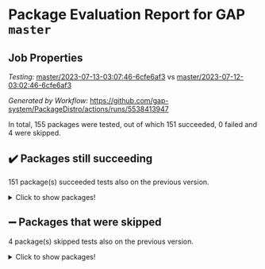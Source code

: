 # Package Evaluation Report for GAP `master`

## Job Properties

*Testing:* [master/2023-07-13-03:07:46-6cfe6af3](https://github.com/gap-system/PackageDistro/blob/data/reports/master/2023-07-13-03:07:46-6cfe6af3) vs [master/2023-07-12-03:02:46-6cfe6af3](https://github.com/gap-system/PackageDistro/blob/data/reports/master/2023-07-12-03:02:46-6cfe6af3)

*Generated by Workflow:* https://github.com/gap-system/PackageDistro/actions/runs/5538413947

In total, 155 packages were tested, out of which 151 succeeded, 0 failed and 4 were skipped.

## :heavy_check_mark: Packages still succeeding

151 package(s) succeeded tests also on the previous version.
<details><summary>Click to show packages!</summary>

- 4ti2interface 2023.02-04 [(success)](https://github.com/gap-system/PackageDistro/actions/runs/5538413947/jobs/10108522789)
- ace 5.6.2 [(success)](https://github.com/gap-system/PackageDistro/actions/runs/5538413947/jobs/10108522920)
- aclib 1.3.2 [(success)](https://github.com/gap-system/PackageDistro/actions/runs/5538413947/jobs/10108523002)
- agt 0.3.1 [(success)](https://github.com/gap-system/PackageDistro/actions/runs/5538413947/jobs/10108523094)
- alnuth 3.2.1 [(success)](https://github.com/gap-system/PackageDistro/actions/runs/5538413947/jobs/10108523176)
- anupq 3.3.0 [(success)](https://github.com/gap-system/PackageDistro/actions/runs/5538413947/jobs/10108523259)
- atlasrep 2.1.6 [(success)](https://github.com/gap-system/PackageDistro/actions/runs/5538413947/jobs/10108523360)
- autodoc 2023.06.19 [(success)](https://github.com/gap-system/PackageDistro/actions/runs/5538413947/jobs/10108523435)
- automata 1.15 [(success)](https://github.com/gap-system/PackageDistro/actions/runs/5538413947/jobs/10108523533)
- automgrp 1.3.2 [(success)](https://github.com/gap-system/PackageDistro/actions/runs/5538413947/jobs/10108523605)
- autpgrp 1.11 [(success)](https://github.com/gap-system/PackageDistro/actions/runs/5538413947/jobs/10108523690)
- cap 2023.07-03 [(success)](https://github.com/gap-system/PackageDistro/actions/runs/5538413947/jobs/10108523780)
- caratinterface 2.3.5 [(success)](https://github.com/gap-system/PackageDistro/actions/runs/5538413947/jobs/10108523874)
- cddinterface 2022.11.01 [(success)](https://github.com/gap-system/PackageDistro/actions/runs/5538413947/jobs/10108523966)
- circle 1.6.6 [(success)](https://github.com/gap-system/PackageDistro/actions/runs/5538413947/jobs/10108524049)
- classicpres 1.22 [(success)](https://github.com/gap-system/PackageDistro/actions/runs/5538413947/jobs/10108524122)
- cohomolo 1.6.11 [(success)](https://github.com/gap-system/PackageDistro/actions/runs/5538413947/jobs/10108524203)
- congruence 1.2.5 [(success)](https://github.com/gap-system/PackageDistro/actions/runs/5538413947/jobs/10108524285)
- corelg 1.56 [(success)](https://github.com/gap-system/PackageDistro/actions/runs/5538413947/jobs/10108524371)
- crime 1.6 [(success)](https://github.com/gap-system/PackageDistro/actions/runs/5538413947/jobs/10108524463)
- crisp 1.4.6 [(success)](https://github.com/gap-system/PackageDistro/actions/runs/5538413947/jobs/10108524551)
- crypting 0.10.4 [(success)](https://github.com/gap-system/PackageDistro/actions/runs/5538413947/jobs/10108524630)
- cryst 4.1.26 [(success)](https://github.com/gap-system/PackageDistro/actions/runs/5538413947/jobs/10108524712)
- crystcat 1.1.10 [(success)](https://github.com/gap-system/PackageDistro/actions/runs/5538413947/jobs/10108524786)
- ctbllib 1.3.6 [(success)](https://github.com/gap-system/PackageDistro/actions/runs/5538413947/jobs/10108524871)
- cubefree 1.19 [(success)](https://github.com/gap-system/PackageDistro/actions/runs/5538413947/jobs/10108524957)
- curlinterface 2.3.2 [(success)](https://github.com/gap-system/PackageDistro/actions/runs/5538413947/jobs/10108525043)
- cvec 2.8.1 [(success)](https://github.com/gap-system/PackageDistro/actions/runs/5538413947/jobs/10108525131)
- datastructures 0.3.0 [(success)](https://github.com/gap-system/PackageDistro/actions/runs/5538413947/jobs/10108525229)
- deepthought 1.0.6 [(success)](https://github.com/gap-system/PackageDistro/actions/runs/5538413947/jobs/10108525317)
- design 1.8 [(success)](https://github.com/gap-system/PackageDistro/actions/runs/5538413947/jobs/10108525396)
- difsets 2.3.1 [(success)](https://github.com/gap-system/PackageDistro/actions/runs/5538413947/jobs/10108525482)
- digraphs 1.6.2 [(success)](https://github.com/gap-system/PackageDistro/actions/runs/5538413947/jobs/10108525556)
- edim 1.3.7 [(success)](https://github.com/gap-system/PackageDistro/actions/runs/5538413947/jobs/10108525646)
- example 4.3.4 [(success)](https://github.com/gap-system/PackageDistro/actions/runs/5538413947/jobs/10108525734)
- examplesforhomalg 2023.02-04 [(success)](https://github.com/gap-system/PackageDistro/actions/runs/5538413947/jobs/10108525820)
- factint 1.6.3 [(success)](https://github.com/gap-system/PackageDistro/actions/runs/5538413947/jobs/10108525903)
- ferret 1.0.9 [(success)](https://github.com/gap-system/PackageDistro/actions/runs/5538413947/jobs/10108526000)
- fga 1.5.0 [(success)](https://github.com/gap-system/PackageDistro/actions/runs/5538413947/jobs/10108526075)
- fining 1.5.5 [(success)](https://github.com/gap-system/PackageDistro/actions/runs/5538413947/jobs/10108526158)
- float 1.0.3 [(success)](https://github.com/gap-system/PackageDistro/actions/runs/5538413947/jobs/10108526246)
- format 1.4.3 [(success)](https://github.com/gap-system/PackageDistro/actions/runs/5538413947/jobs/10108526309)
- forms 1.2.9 [(success)](https://github.com/gap-system/PackageDistro/actions/runs/5538413947/jobs/10108526413)
- fplsa 1.2.6 [(success)](https://github.com/gap-system/PackageDistro/actions/runs/5538413947/jobs/10108526491)
- fr 2.4.12 [(success)](https://github.com/gap-system/PackageDistro/actions/runs/5538413947/jobs/10108526593)
- francy 2.0.3 [(success)](https://github.com/gap-system/PackageDistro/actions/runs/5538413947/jobs/10108526690)
- fwtree 1.3 [(success)](https://github.com/gap-system/PackageDistro/actions/runs/5538413947/jobs/10108526778)
- gapdoc 1.6.6 [(success)](https://github.com/gap-system/PackageDistro/actions/runs/5538413947/jobs/10108526867)
- gauss 2023.02-04 [(success)](https://github.com/gap-system/PackageDistro/actions/runs/5538413947/jobs/10108526956)
- gaussforhomalg 2023.02-04 [(success)](https://github.com/gap-system/PackageDistro/actions/runs/5538413947/jobs/10108527059)
- gbnp 1.0.5 [(success)](https://github.com/gap-system/PackageDistro/actions/runs/5538413947/jobs/10108527129)
- generalizedmorphismsforcap 2023.03-01 [(success)](https://github.com/gap-system/PackageDistro/actions/runs/5538413947/jobs/10108527198)
- genss 1.6.8 [(success)](https://github.com/gap-system/PackageDistro/actions/runs/5538413947/jobs/10108527290)
- gradedmodules 2023.02-04 [(success)](https://github.com/gap-system/PackageDistro/actions/runs/5538413947/jobs/10108527357)
- gradedringforhomalg 2023.02-04 [(success)](https://github.com/gap-system/PackageDistro/actions/runs/5538413947/jobs/10108527428)
- grape 4.9.0 [(success)](https://github.com/gap-system/PackageDistro/actions/runs/5538413947/jobs/10108527513)
- groupoids 1.73 [(success)](https://github.com/gap-system/PackageDistro/actions/runs/5538413947/jobs/10108527583)
- grpconst 2.6.4 [(success)](https://github.com/gap-system/PackageDistro/actions/runs/5538413947/jobs/10108527657)
- guarana 0.96.3 [(success)](https://github.com/gap-system/PackageDistro/actions/runs/5538413947/jobs/10108527738)
- guava 3.18 [(success)](https://github.com/gap-system/PackageDistro/actions/runs/5538413947/jobs/10108527816)
- hap 1.56 [(success)](https://github.com/gap-system/PackageDistro/actions/runs/5538413947/jobs/10108527917)
- hapcryst 0.1.15 [(success)](https://github.com/gap-system/PackageDistro/actions/runs/5538413947/jobs/10108528004)
- hecke 1.5.3 [(success)](https://github.com/gap-system/PackageDistro/actions/runs/5538413947/jobs/10108528099)
- help 3.5 [(success)](https://github.com/gap-system/PackageDistro/actions/runs/5538413947/jobs/10108528172)
- homalg 2023.02-05 [(success)](https://github.com/gap-system/PackageDistro/actions/runs/5538413947/jobs/10108528251)
- homalgtocas 2023.02-04 [(success)](https://github.com/gap-system/PackageDistro/actions/runs/5538413947/jobs/10108528321)
- idrel 2.45 [(success)](https://github.com/gap-system/PackageDistro/actions/runs/5538413947/jobs/10108528391)
- images 1.3.1 [(success)](https://github.com/gap-system/PackageDistro/actions/runs/5538413947/jobs/10108528490)
- intpic 0.3.0 [(success)](https://github.com/gap-system/PackageDistro/actions/runs/5538413947/jobs/10108528584)
- io 4.8.1 [(success)](https://github.com/gap-system/PackageDistro/actions/runs/5538413947/jobs/10108528671)
- io_forhomalg 2023.02-04 [(success)](https://github.com/gap-system/PackageDistro/actions/runs/5538413947/jobs/10108528758)
- irredsol 1.4.4 [(success)](https://github.com/gap-system/PackageDistro/actions/runs/5538413947/jobs/10108528848)
- json 2.1.1 [(success)](https://github.com/gap-system/PackageDistro/actions/runs/5538413947/jobs/10108528952)
- jupyterkernel 1.5.0 [(success)](https://github.com/gap-system/PackageDistro/actions/runs/5538413947/jobs/10108529030)
- jupyterviz 1.5.6 [(success)](https://github.com/gap-system/PackageDistro/actions/runs/5538413947/jobs/10108529091)
- kan 1.35 [(success)](https://github.com/gap-system/PackageDistro/actions/runs/5538413947/jobs/10108529169)
- kbmag 1.5.11 [(success)](https://github.com/gap-system/PackageDistro/actions/runs/5538413947/jobs/10108529252)
- laguna 3.9.6 [(success)](https://github.com/gap-system/PackageDistro/actions/runs/5538413947/jobs/10108529334)
- liealgdb 2.2.1 [(success)](https://github.com/gap-system/PackageDistro/actions/runs/5538413947/jobs/10108529413)
- liepring 2.8 [(success)](https://github.com/gap-system/PackageDistro/actions/runs/5538413947/jobs/10108529493)
- liering 2.4.2 [(success)](https://github.com/gap-system/PackageDistro/actions/runs/5538413947/jobs/10108529571)
- linearalgebraforcap 2023.06-02 [(success)](https://github.com/gap-system/PackageDistro/actions/runs/5538413947/jobs/10108529673)
- localizeringforhomalg 2023.02-04 [(success)](https://github.com/gap-system/PackageDistro/actions/runs/5538413947/jobs/10108529747)
- loops 3.4.3 [(success)](https://github.com/gap-system/PackageDistro/actions/runs/5538413947/jobs/10108529835)
- lpres 1.0.3 [(success)](https://github.com/gap-system/PackageDistro/actions/runs/5538413947/jobs/10108529933)
- majoranaalgebras 1.5.1 [(success)](https://github.com/gap-system/PackageDistro/actions/runs/5538413947/jobs/10108529994)
- mapclass 1.4.6 [(success)](https://github.com/gap-system/PackageDistro/actions/runs/5538413947/jobs/10108530083)
- matgrp 0.70 [(success)](https://github.com/gap-system/PackageDistro/actions/runs/5538413947/jobs/10108530188)
- matricesforhomalg 2023.02-04 [(success)](https://github.com/gap-system/PackageDistro/actions/runs/5538413947/jobs/10108530285)
- modisom 2.5.4 [(success)](https://github.com/gap-system/PackageDistro/actions/runs/5538413947/jobs/10108530397)
- modulepresentationsforcap 2023.06-02 [(success)](https://github.com/gap-system/PackageDistro/actions/runs/5538413947/jobs/10108530484)
- modules 2023.02-04 [(success)](https://github.com/gap-system/PackageDistro/actions/runs/5538413947/jobs/10108530633)
- monoidalcategories 2023.05-03 [(success)](https://github.com/gap-system/PackageDistro/actions/runs/5538413947/jobs/10108530728)
- nconvex 2022.09-01 [(success)](https://github.com/gap-system/PackageDistro/actions/runs/5538413947/jobs/10108530846)
- nilmat 1.4.2 [(success)](https://github.com/gap-system/PackageDistro/actions/runs/5538413947/jobs/10108530913)
- nock 1.5 [(success)](https://github.com/gap-system/PackageDistro/actions/runs/5538413947/jobs/10108530996)
- normalizinterface 1.3.6 [(success)](https://github.com/gap-system/PackageDistro/actions/runs/5538413947/jobs/10108531087)
- nq 2.5.10 [(success)](https://github.com/gap-system/PackageDistro/actions/runs/5538413947/jobs/10108531164)
- numericalsgps 1.3.1 [(success)](https://github.com/gap-system/PackageDistro/actions/runs/5538413947/jobs/10108531240)
- openmath 11.5.3 [(success)](https://github.com/gap-system/PackageDistro/actions/runs/5538413947/jobs/10108531310)
- orb 4.9.0 [(success)](https://github.com/gap-system/PackageDistro/actions/runs/5538413947/jobs/10108531402)
- packagemanager 1.4.1 [(success)](https://github.com/gap-system/PackageDistro/actions/runs/5538413947/jobs/10108531480)
- patternclass 2.4.3 [(success)](https://github.com/gap-system/PackageDistro/actions/runs/5538413947/jobs/10108531587)
- permut 2.0.4 [(success)](https://github.com/gap-system/PackageDistro/actions/runs/5538413947/jobs/10108531667)
- polenta 1.3.10 [(success)](https://github.com/gap-system/PackageDistro/actions/runs/5538413947/jobs/10108531743)
- polymaking 0.8.6 [(success)](https://github.com/gap-system/PackageDistro/actions/runs/5538413947/jobs/10108531831)
- primgrp 3.4.4 [(success)](https://github.com/gap-system/PackageDistro/actions/runs/5538413947/jobs/10108531918)
- profiling 2.5.4 [(success)](https://github.com/gap-system/PackageDistro/actions/runs/5538413947/jobs/10108532014)
- qpa 1.34 [(success)](https://github.com/gap-system/PackageDistro/actions/runs/5538413947/jobs/10108532109)
- quagroup 1.8.3 [(success)](https://github.com/gap-system/PackageDistro/actions/runs/5538413947/jobs/10108532215)
- radiroot 2.9 [(success)](https://github.com/gap-system/PackageDistro/actions/runs/5538413947/jobs/10108532294)
- rcwa 4.7.1 [(success)](https://github.com/gap-system/PackageDistro/actions/runs/5538413947/jobs/10108532387)
- rds 1.8 [(success)](https://github.com/gap-system/PackageDistro/actions/runs/5538413947/jobs/10108532457)
- recog 1.4.2 [(success)](https://github.com/gap-system/PackageDistro/actions/runs/5538413947/jobs/10108532542)
- repndecomp 1.3.0 [(success)](https://github.com/gap-system/PackageDistro/actions/runs/5538413947/jobs/10108532638)
- repsn 3.1.1 [(success)](https://github.com/gap-system/PackageDistro/actions/runs/5538413947/jobs/10108532732)
- resclasses 4.7.3 [(success)](https://github.com/gap-system/PackageDistro/actions/runs/5538413947/jobs/10108532835)
- ringsforhomalg 2023.02-05 [(success)](https://github.com/gap-system/PackageDistro/actions/runs/5538413947/jobs/10108532916)
- sco 2023.02-04 [(success)](https://github.com/gap-system/PackageDistro/actions/runs/5538413947/jobs/10108532997)
- scscp 2.4.1 [(success)](https://github.com/gap-system/PackageDistro/actions/runs/5538413947/jobs/10108533090)
- semigroups 5.2.1 [(success)](https://github.com/gap-system/PackageDistro/actions/runs/5538413947/jobs/10108533158)
- sglppow 2.3 [(success)](https://github.com/gap-system/PackageDistro/actions/runs/5538413947/jobs/10108533242)
- sgpviz 0.999.5 [(success)](https://github.com/gap-system/PackageDistro/actions/runs/5538413947/jobs/10108533329)
- simpcomp 2.1.14 [(success)](https://github.com/gap-system/PackageDistro/actions/runs/5538413947/jobs/10108533409)
- singular 2023.02.09 [(success)](https://github.com/gap-system/PackageDistro/actions/runs/5538413947/jobs/10108533487)
- sl2reps 1.1 [(success)](https://github.com/gap-system/PackageDistro/actions/runs/5538413947/jobs/10108533587)
- sla 1.5.3 [(success)](https://github.com/gap-system/PackageDistro/actions/runs/5538413947/jobs/10108533643)
- smallgrp 1.5.3 [(success)](https://github.com/gap-system/PackageDistro/actions/runs/5538413947/jobs/10108533719)
- smallsemi 0.6.13 [(success)](https://github.com/gap-system/PackageDistro/actions/runs/5538413947/jobs/10108533794)
- sonata 2.9.6 [(success)](https://github.com/gap-system/PackageDistro/actions/runs/5538413947/jobs/10108533876)
- sophus 1.27 [(success)](https://github.com/gap-system/PackageDistro/actions/runs/5538413947/jobs/10108533947)
- spinsym 1.5.2 [(success)](https://github.com/gap-system/PackageDistro/actions/runs/5538413947/jobs/10108534032)
- standardff 0.9.4 [(success)](https://github.com/gap-system/PackageDistro/actions/runs/5538413947/jobs/10108534121)
- symbcompcc 1.3.2 [(success)](https://github.com/gap-system/PackageDistro/actions/runs/5538413947/jobs/10108534210)
- thelma 1.3 [(success)](https://github.com/gap-system/PackageDistro/actions/runs/5538413947/jobs/10108534282)
- tomlib 1.2.9 [(success)](https://github.com/gap-system/PackageDistro/actions/runs/5538413947/jobs/10108534367)
- toolsforhomalg 2023.05-01 [(success)](https://github.com/gap-system/PackageDistro/actions/runs/5538413947/jobs/10108534454)
- toric 1.9.5 [(success)](https://github.com/gap-system/PackageDistro/actions/runs/5538413947/jobs/10108534537)
- toricvarieties 2022.07.13 [(success)](https://github.com/gap-system/PackageDistro/actions/runs/5538413947/jobs/10108534632)
- transgrp 3.6.4 [(success)](https://github.com/gap-system/PackageDistro/actions/runs/5538413947/jobs/10108534709)
- ugaly 4.1.3 [(success)](https://github.com/gap-system/PackageDistro/actions/runs/5538413947/jobs/10108534802)
- unipot 1.5 [(success)](https://github.com/gap-system/PackageDistro/actions/runs/5538413947/jobs/10108534902)
- unitlib 4.2.0 [(success)](https://github.com/gap-system/PackageDistro/actions/runs/5538413947/jobs/10108534978)
- utils 0.82 [(success)](https://github.com/gap-system/PackageDistro/actions/runs/5538413947/jobs/10108535064)
- uuid 0.7 [(success)](https://github.com/gap-system/PackageDistro/actions/runs/5538413947/jobs/10108535138)
- walrus 0.9991 [(success)](https://github.com/gap-system/PackageDistro/actions/runs/5538413947/jobs/10108535219)
- wedderga 4.10.4 [(success)](https://github.com/gap-system/PackageDistro/actions/runs/5538413947/jobs/10108535289)
- xmod 2.91 [(success)](https://github.com/gap-system/PackageDistro/actions/runs/5538413947/jobs/10108535369)
- xmodalg 1.23 [(success)](https://github.com/gap-system/PackageDistro/actions/runs/5538413947/jobs/10108535463)
- yangbaxter 0.10.3 [(success)](https://github.com/gap-system/PackageDistro/actions/runs/5538413947/jobs/10108535559)
- zeromqinterface 0.14 [(success)](https://github.com/gap-system/PackageDistro/actions/runs/5538413947/jobs/10108535654)
</details>

## :heavy_minus_sign: Packages that were skipped

4 package(s) skipped tests also on the previous version.
<details><summary>Click to show packages!</summary>

- browse 1.8.21 [(skipped)](https://github.com/gap-system/PackageDistro/actions/runs/5538413947/jobs/10108322397)
- itc 1.5.1 [(skipped)](https://github.com/gap-system/PackageDistro/actions/runs/5538413947/jobs/10108322397)
- polycyclic 2.16 [(skipped)](https://github.com/gap-system/PackageDistro/actions/runs/5538413947/jobs/10108322397)
- xgap 4.31 [(skipped)](https://github.com/gap-system/PackageDistro/actions/runs/5538413947/jobs/10108322397)
</details>

